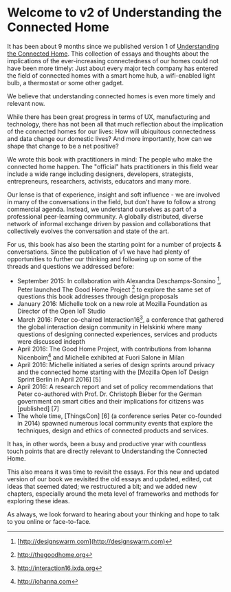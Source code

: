 # Welcome to v2 of Understanding the Connected Home

It has been about 9 months since we published version 1 of [Understanding the Connected Home](http://theconnectedhome.org). This collection of essays and thoughts about the implications of the ever-increasing connectedness of our homes could not have been more timely: Just about every major tech company has entered the field of connected homes with a smart home hub, a wifi-enabled light bulb, a thermostat or some other gadget. 

We believe that understanding connected homes is even more timely and relevant now.

While there has been great progress in terms of UX, manufacturing and technology, there has not been all that much reflection about the implication of the connected homes for our lives: How will ubiquitous connectedness and data change our domestic lives? And more importantly, how can we shape that change to be a net positive?

We wrote this book with practitioners in mind: The people who make the connected home happen. The "official" hats practitioners in this field wear include a wide range including designers, developers, strategists, entrepreneurs, researchers, activists, educators and many more. 

Our lense is that of experience, insight and soft influence - we are involved in many of the conversations in the field, but don't have to follow a strong commercial agenda. Instead, we understand ourselves as part of a professional peer-learning community. A globally distributed, diverse network of informal exchange driven by passion and collaborations that collectively evolves the conversation and state of the art.

For us, this book has also been the starting point for a number of projects & conversations. Since the publication of v1 we have had plenty of opportunities to further our thinking and following up on some of the threads and questions we addressed before: 

- September 2015: In collaboration with Alexandra Deschamps-Sonsino [^1], Peter launched The Good Home Project [^2] to explore the same set of questions this book addresses through design proposals
- January 2016: Michelle took on a new role at Mozilla Foundation as Director of the Open IoT Studio
- March 2016: Peter co-chaired Interaction16[^4], a conference that gathered the global interaction design community in Helskinki where many questions of designing connected experiences, services and products were discussed indepth
- April 2016: The Good Home Project, with contributions from Iohanna Nicenboim[^3] and Michelle  exhibited at Fuori Salone in Milan
- April 2016: Michelle initiated a series of design sprints around privacy and the connected home starting with the [Mozilla Open IoT Design Sprint Berlin in April 2016] [5]
- April 2016: A research report and set of policy recommendations that Peter co-authored with Prof. Dr. Christoph Bieber for the German government on smart cities and their implications for citizens was [published] [7]
- The whole time, [ThingsCon] [6] (a conference series Peter co-founded in 2014) spawned numerous local community events that explore the techniques, design and ethics of connected products and services.

It has, in other words, been a busy and productive year with countless touch points that are directly relevant to Understanding the Connected Home.

This also means it was time to revisit the essays. For this new and updated version of our book we revisited the old essays and updated, edited, cut ideas that seemed dated; we restructured a bit; and we added new chapters, especially around the meta level of frameworks and methods for exploring these ideas.

As always, we look forward to hearing about your thinking and hope to talk to you online or face-to-face.

[^1]: [http://designswarm.com](http://designswarm.com)
[^2]: http://thegoodhome.org
[^3]: http://iohanna.com
[^4]: http://interaction16.ixda.org
[^5]: http://www.thewavingcat.com/2016/04/25/privacy-machines/
[^6]: http://thingscon.com
[^7]: http://www.thewavingcat.com/2016/04/25/smart-cities-in-the-21c-humanity-on-the-move-the-transformative-power-of-cities/
